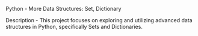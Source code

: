 Python - More Data Structures: Set, Dictionary

Description - This project focuses on exploring and utilizing advanced data structures in Python, specifically Sets and Dictionaries.
